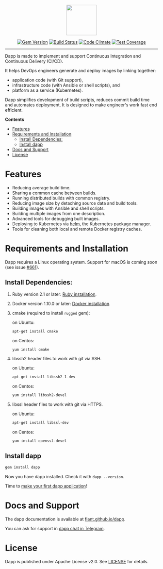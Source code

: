<p align="center">
  <img src="https://github.com/flant/dapp/raw/master/logo.png" style="max-height:100%;" height="100">
</p>
<p align="center">
  <a href="https://badge.fury.io/rb/dapp"><img alt="Gem Version" src="https://badge.fury.io/rb/dapp.svg" style="max-width:100%;"></a>
  <a href="https://travis-ci.org/flant/dapp"><img alt="Build Status" src="https://travis-ci.org/flant/dapp.svg" style="max-width:100%;"></a>
  <a href="https://codeclimate.com/github/flant/dapp"><img alt="Code Climate" src="https://codeclimate.com/github/flant/dapp/badges/gpa.svg" style="max-width:100%;"></a>
  <a href="https://codeclimate.com/github/flant/dapp/coverage"><img alt="Test Coverage" src="https://codeclimate.com/github/flant/dapp/badges/coverage.svg" style="max-width:100%;"></a>
</p>

___

Dapp is made to implement and support Continuous Integration and Continuous Delivery (CI/CD).

It helps DevOps engineers generate and deploy images by linking together:

- application code (with Git support),
- infrastructure code (with Ansible or shell scripts), and
- platform as a service (Kubernetes).

Dapp simplifies development of build scripts, reduces commit build time and automates deployment.
It is designed to make engineer's work fast end efficient.

<!-- START doctoc generated TOC please keep comment here to allow auto update -->
<!-- DON'T EDIT THIS SECTION, INSTEAD RE-RUN doctoc TO UPDATE -->
**Contents**

- [Features](#features)
- [Requirements and Installation](#requirements-and-installation)
  - [Install Dependencies:](#install-dependencies)
  - [Install dapp](#install-dapp)
- [Docs and Support](#docs-and-support)
- [License](#license)

<!-- END doctoc generated TOC please keep comment here to allow auto update -->

# Features

* Reducing average build time.
* Sharing a common cache between builds.
* Running distributed builds with common registry.
* Reducing image size by detaching source data and build tools.
* Building images with Ansible and shell scripts.
* Building multiple images from one description.
* Advanced tools for debugging built images.
* Deploying to Kubernetes via [helm](https://helm.sh/), the Kubernetes package manager.
* Tools for cleaning both local and remote Docker registry caches.

# Requirements and Installation

Dapp requires a Linux operating system.
Support for macOS is coming soon (see issue [#661](https://github.com/flant/dapp/issues/661)).

## Install Dependencies:

1.  Ruby version 2.1 or later: 
    [Ruby installation](https://www.ruby-lang.org/en/documentation/installation/).

1.  Docker version 1.10.0 or later:
    [Docker installation](https://docs.docker.com/engine/installation/).    

1.  сmake (required to install `rugged` gem):

    on Ubuntu:

    ```bash
    apt-get install cmake
    ```

    on Centos:
    
    ```bash
    yum install cmake
    ```


1.  libssh2 header files to work with git via SSH.

    on Ubuntu:

    ```bash
    apt-get install libssh2-1-dev
    ```

    on Centos:
    
    ```bash
    yum install libssh2-devel
    ```

1.  libssl header files to work with git via HTTPS.

    on Ubuntu:

    ```bash
    apt-get install libssl-dev
    ```

    on Centos:
    
    ```bash
    yum install openssl-devel
    ```
      
## Install dapp

  ```bash
  gem install dapp
  ```

Now you have dapp installed. Check it with `dapp --version`.

Time to [make your first dapp application](https://flant.github.io/dapp/get_started_ansible.html)!

# Docs and Support

The dapp documentation is available at [flant.github.io/dapp](https://flant.github.io/dapp/).

You can ask for support in [dapp chat in Telegram](https://t.me/dapp_ru).

# License

Dapp is published under Apache License v2.0.
See [LICENSE](https://github.com/flant/dapp/blob/master/LICENSE) for details.
